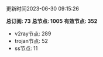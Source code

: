 更新时间2023-06-30 09:15:26

**总订阅: 73**
**总节点: 1005**
**有效节点: 352**
- v2ray节点: 289
- trojan节点: 52
- ss节点: 11
